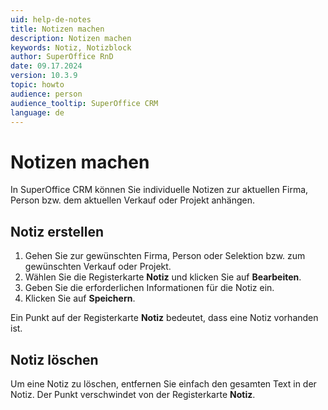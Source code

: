 ```yaml
---
uid: help-de-notes
title: Notizen machen
description: Notizen machen
keywords: Notiz, Notizblock
author: SuperOffice RnD
date: 09.17.2024
version: 10.3.9
topic: howto
audience: person
audience_tooltip: SuperOffice CRM
language: de
---
```


# Notizen machen

In SuperOffice CRM können Sie individuelle Notizen zur aktuellen Firma, Person bzw. dem aktuellen Verkauf oder Projekt anhängen.

## Notiz erstellen

1. Gehen Sie zur gewünschten Firma, Person oder Selektion bzw. zum gewünschten Verkauf oder Projekt.
2. Wählen Sie die Registerkarte **Notiz** und klicken Sie auf **Bearbeiten**.
3. Geben Sie die erforderlichen Informationen für die Notiz ein.
4. Klicken Sie auf **Speichern**.

Ein Punkt auf der Registerkarte **Notiz** bedeutet, dass eine Notiz vorhanden ist.

## Notiz löschen

Um eine Notiz zu löschen, entfernen Sie einfach den gesamten Text in der Notiz. Der Punkt verschwindet von der Registerkarte **Notiz**.

<!-- Referenced links -->
<!-- Referenced images -->
